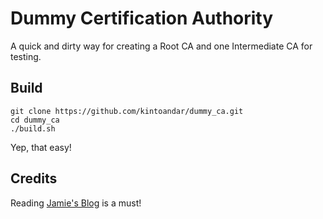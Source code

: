 # Dummy Certification Authority
A quick and dirty way for creating a Root CA and one Intermediate CA for testing.

## Build
```
git clone https://github.com/kintoandar/dummy_ca.git
cd dummy_ca
./build.sh
```
Yep, that easy!

## Credits
Reading [Jamie's Blog](https://jamielinux.com/docs/openssl-certificate-authority/) is a must!
